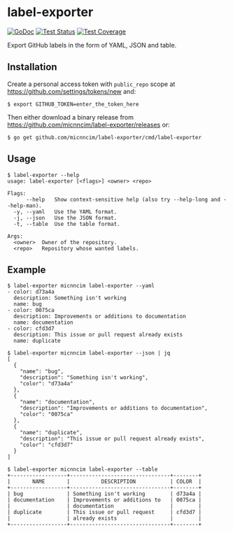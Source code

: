 # label-exporter #

[![GoDoc](https://img.shields.io/static/v1?label=godoc&message=reference&color=blue)](https://pkg.go.dev/github.com/FrenchBen/label-exporter/exporter)
[![Test Status](https://github.com/FrenchBen/label-exporter/workflows/tests/badge.svg)](https://github.com/FrenchBen/label-exporter/actions?query=workflow%3Atests)
[![Test Coverage](https://codecov.io/gh/FrenchBen/label-exporter/branch/master/graph/badge.svg)](https://codecov.io/gh/FrenchBen/label-exporter)


Export GitHub labels in the form of YAML, JSON and table.

## Installation

Create a personal access token with `public_repo` scope at 
https://github.com/settings/tokens/new and:

```console
$ export GITHUB_TOKEN=enter_the_token_here
```

Then either download a binary release from 
https://github.com/micnncim/label-exporter/releases or:

```console
$ go get github.com/micnncim/label-exporter/cmd/label-exporter
```

## Usage

```console
$ label-exporter --help
usage: label-exporter [<flags>] <owner> <repo>

Flags:
      --help   Show context-sensitive help (also try --help-long and --help-man).
  -y, --yaml   Use the YAML format.
  -j, --json   Use the JSON format.
  -t, --table  Use the table format.

Args:
  <owner>  Owner of the repository.
  <repo>   Repository whose wanted labels.
```

## Example

```console
$ label-exporter micnncim label-exporter --yaml
- color: d73a4a
  description: Something isn't working
  name: bug
- color: 0075ca
  description: Improvements or additions to documentation
  name: documentation
- color: cfd3d7
  description: This issue or pull request already exists
  name: duplicate
```

```console
$ label-exporter micnncim label-exporter --json | jq
[
  {
    "name": "bug",
    "description": "Something isn't working",
    "color": "d73a4a"
  },
  {
    "name": "documentation",
    "description": "Improvements or additions to documentation",
    "color": "0075ca"
  },
  {
    "name": "duplicate",
    "description": "This issue or pull request already exists",
    "color": "cfd3d7"
  }
]
```

```console
$ label-exporter micnncim label-exporter --table
+------------------+--------------------------------+--------+
|       NAME       |          DESCRIPTION           | COLOR  |
+------------------+--------------------------------+--------+
| bug              | Something isn't working        | d73a4a |
| documentation    | Improvements or additions to   | 0075ca |
|                  | documentation                  |        |
| duplicate        | This issue or pull request     | cfd3d7 |
|                  | already exists                 |        |
+------------------+--------------------------------+--------+
```
